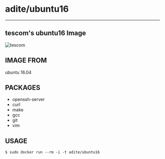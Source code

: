 # adite/ubuntu16
---
## tescom's ubuntu16 Image
![tescom](https://en.gravatar.com/userimage/96759029/aa4308f795041de37cc2fedf0d1071ca?size=128)

## IMAGE FROM
ubuntu 16.04

## PACKAGES
* openssh-server
* curl
* make
* gcc
* git
* vim

## USAGE
```shell
$ sudo docker run --rm -i -t adite/ubuntu16
```
